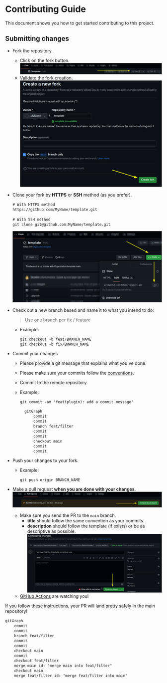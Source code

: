 # Contributing Guide

This document shows you how to get started contributing to this project.

## Submitting changes

- Fork the repository.
    - Click on the fork button. ![](./docs/images/code_fork_button.png)
    - Validate the fork creation. ![](./docs/images/create_fork_button.png)
- Clone your fork by **HTTPS** or **SSH** method (as you prefer).
  ```shell
  # With HTTPS method
  https://github.com/MyName/template.git
  
  # With SSH method
  git clone git@github.com:MyName/template.git
  ```
  ![](./docs/images/fork_clone_button.png)
- Check out a new branch based and name it to what you intend to do:
  > Use one branch per fix / feature
    - Example:
      ```shell
      git checkout -b feat/BRANCH_NAME
      git checkout -b fix/BRANCH_NAME
      ```
- Commit your changes
    - Please provide a git message that explains what you've done.
    - Please make sure your commits follow the [conventions](https://www.conventionalcommits.org/).
    - Commit to the remote repository.
    - Example:
      ```shell
      git commit -am 'feat(plugin): add a commit message'
      ```

      ```mermaid
        gitGraph
            commit
            commit
            branch feat/filter
            commit
            commit
            checkout main
            commit
            commit
      ```

- Push your changes to your fork.
    - Example:
      ```shell
      git push origin BRANCH_NAME
      ```

- Make a pull request **when you are done with your changes**. ![](./docs/images/fork_create_pull_request.png)
    - Make sure you send the PR to the `main` branch.
        - **title** should follow the same convention as your commits.
        - **description** should follow the template (if exists) or be as descriptive as
          possible. ![](./docs/images/fork_create_pull_request_validation.png)
    - [GitHub Actions](https://docs.github.com/en/actions) are watching you!

If you follow these instructions, your PR will land pretty safely in the main repository!

```mermaid
gitGraph
    commit
    commit
    branch feat/filter
    commit
    commit
    checkout main
    commit
    checkout feat/filter
    merge main id: "merge main into feat/filter"
    checkout main
    merge feat/filter id: "merge feat/filter into main"
```
